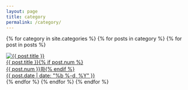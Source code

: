 ```yaml
---
layout: page
title: category
permalink: /category/
---
```

{% for category in site.categories %}
    {% for posts in category %}
      {% for post in posts %}
        <div class="img">
		<a href="{{ post.url | prepend: site.baseurl }}">
		<img src="{{ post.img }}" alt="{{ post.title }}" />
             <div class="desc"><span class="">{{ post.title }}{% if post.num %}<br>{{ post.num }}화{% endif %}<br>{{ post.date | date: "%b %-d, %Y" }}</span></div></a>
	</div>
      {% endfor %}
    {% endfor %}
{% endfor %}